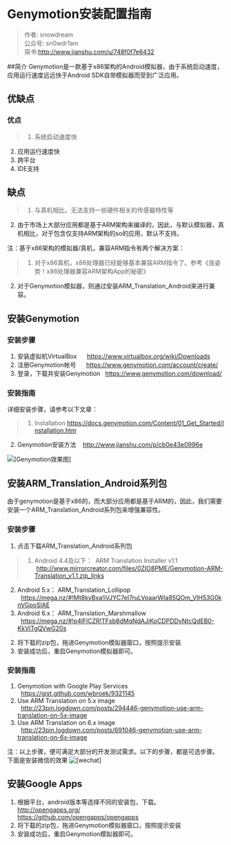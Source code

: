 #  Genymotion安装配置指南  

>作者: snowdream  
公众号: sn0wdr1am  
简书:http://www.jianshu.com/u/748f0f7e6432

##简介
Genymotion是一款基于x86架构的Android模拟器，由于系统启动速度，应用运行速度远远快于Android SDK自带模拟器而受到广泛应用。

## 优缺点
### 优点
>1. 系统启动速度快
2. 应用运行速度快
3. 跨平台   
4. IDE支持

## 缺点
>1. 与真机相比，无法支持一些硬件相关的传感器特性等  
2. 由于市场上大部分应用都是基于ARM架构来编译的，因此，与默认模拟器，真机相比，对于包含仅支持ARM架构的so的应用，默认不支持。   

注：基于x86架构的模拟器/真机，兼容ARM指令有两个解决方案：
>1. 对于x86真机，x86处理器已经能够基本兼容ARM指令了。参考《涨姿势！x86处理器兼容ARM架构App的秘密》
2. 对于Genymotion模拟器，则通过安装ARM_Translation_Android来进行兼容。   


## 安装Genymotion
### 安装步骤
1. 安装虚拟机VirtualBox      https://www.virtualbox.org/wiki/Downloads
2. 注册Genymotion帐号      https://www.genymotion.com/account/create/
3. 登录，下载并安装Genymotion   https://www.genymotion.com/download/

### 安装指南
详细安装步骤，请参考以下文章：
>1.  Installation https://docs.genymotion.com/Content/01_Get_Started/Installation.htm
2. Genymotion安装方法    http://www.jianshu.com/p/cb0e43e0996e

![[Genymotion效果图]](https://mmbiz.qlogo.cn/mmbiz_png/JPT2ofNCn4HxjTTHIJlw2ic4mDX4pfYkkGpELvxr7p1tFBPo15De2cicxxic5HicaEpUcDnoRXxJ4L0ED3aX30Fa0g/640?wx_fmt=png)

## 安装ARM_Translation_Android系列包
由于genymotion是基于x86的，而大部分应用都是基于ARM的，因此，我们需要安装一个ARM_Translation_Android系列包来增强兼容性。
### 安装步骤
1. 点击下载ARM_Translation_Android系列包
>1) Android 4.4及以下：  ARM Translation Installer v1.1     http://www.mirrorcreator.com/files/0ZIO8PME/Genymotion-ARM-Translation_v1.1.zip_links
2) Android 5.x： ARM_Translation_Lollipop    https://mega.nz/#!Mt8kyBxa!iVJYC7eI7ruLVoaarWIa85QOm_VlH53G0knVGpoSlAE
3) Android 6.x： ARM_Translation_Marshmallow      https://mega.nz/#!p4lFlCZR!TFsb8dMqNdAJjKoCDPDDvNtcQdEB0-KkVlTgQVwG20s

2. 将下载的zip包，拖进Genymotion模拟器窗口，按照提示安装
3. 安装成功后，重启Genymotion模拟器即可。

### 安装指南
1. Genymotion with Google Play Services    https://gist.github.com/wbroek/9321145
2. Use ARM Translation on 5.x image    http://23pin.logdown.com/posts/294446-genymotion-use-arm-translation-on-5x-image
3. Use ARM Translation on 6.x image    http://23pin.logdown.com/posts/691046-genymotion-use-arm-translation-on-6x-image

注：以上步骤，便可满足大部分的开发测试需求。以下的步骤，都是可选步骤。
下面是安装微信的效果
![[wechat]](https://mmbiz.qlogo.cn/mmbiz_png/JPT2ofNCn4HxjTTHIJlw2ic4mDX4pfYkkHZ1yvCCsUyetpNVb0p04tYf1QeYMNYqNnYJs7ovDeJqribp6TJWntZg/640?wx_fmt=png)

## 安装Google Apps
1. 根据平台，android版本等选择不同的安装包，下载。  
http://opengapps.org/   
https://github.com/opengapps/opengapps
2. 将下载的zip包，拖进Genymotion模拟器窗口，按照提示安装
3. 安装成功后，重启Genymotion模拟器即可。 

